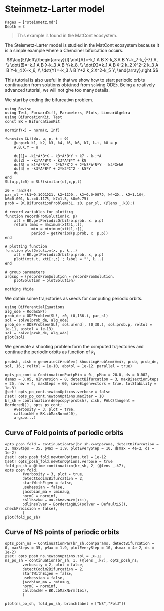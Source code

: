 # Steinmetz-Larter model

```@contents
Pages = ["steinmetz.md"]
Depth = 3
```

> This example is found in the MatCont ecosystem.

The Steinmetz-Larter model is studied in the MatCont ecosystem because it is a simple example where a Chenciner bifurcation occurs.

$$\tag{E}\left\{\begin{array}{l}
\dot{A}=-k_1 A B X-k_3 A B Y+k_7-k_{-7} A, \\
\dot{B}=-k_1 A B X-k_3 A B Y+k_8, \\
\dot{X}=k_1 A B X-2 k_2 X^2+2 k_3 A B Y-k_4 X+k_6, \\
\dot{Y}=-k_3 A B Y+2 k_2 X^2-k_5 Y,
\end{array}\right.$$

This tutorial is also useful in that we show how to start periodic orbits continuation from solutions obtained from solving ODEs. Being a relatively advanced tutorial, we will not give too many details.

We start by coding the bifurcation problem.

```@example STEINMETZ
using Revise
using Test, ForwardDiff, Parameters, Plots, LinearAlgebra
using BifurcationKit, Test
const BK = BifurcationKit

norminf(x) = norm(x, Inf)

function SL!(du, u, p, t = 0)
	@unpack k1, k2, k3, k4, k5, k6, k7, k₋₇, k8 = p
	A,B,X,Y = u

	du[1]= -k1*A*B*X - k3*A*B*Y + k7 - k₋₇*A
	du[2] = -k1*A*B*X - k3*A*B*Y + k8
	du[3] = k1*A*B*X - 2*k2*X^2 + 2*k3*A*B*Y - k4*X+k6
	du[4] = -k3*A*B*Y + 2*k2*X^2 - k5*Y
	du
end
SL(u,p,t=0) = SL!(similar(u),u,p,t)

z0 = rand(4)
par_sl = (k1=0.1631021, k2=1250., k3=0.046875, k4=20., k5=1.104, k6=0.001, k₋₇=0.1175, k7=1.5, k8=0.75)
prob = BK.BifurcationProblem(SL, z0, par_sl, (@lens _.k8);)

# record variables for plotting
function recordFromSolution(x, p) 
	xtt = BK.getPeriodicOrbit(p.prob, x, p.p)
	return (max = maximum(xtt[1,:]),
			min = minimum(xtt[1,:]),
			period = getPeriod(p.prob, x, p.p))
end

# plotting function
function plotSolution(x, p; k...)
	xtt = BK.getPeriodicOrbit(p.prob, x, p.p)
	plot!(xtt.t, xtt[:,:]'; label = "", k...)
end

# group parameters
argspo = (recordFromSolution = recordFromSolution,
	plotSolution = plotSolution)

nothing #hide
```

We obtain some trajectories as seeds for computing periodic orbits.

```@example STEINMETZ
using DifferentialEquations
alg_ode = Rodas5P()
prob_de = ODEProblem(SL!, z0, (0,136.), par_sl)
sol = solve(prob_de, alg_ode)
prob_de = ODEProblem(SL!, sol.u[end], (0,30.), sol.prob.p, reltol = 1e-11, abstol = 1e-13)
sol = solve(prob_de, alg_ode)
plot(sol)
```

We generate a shooting problem form the computed trajectories and continue the periodic orbits as function of $k_8$

```@example STEINMETZ
probsh, cish = generateCIProblem( ShootingProblem(M=4), prob, prob_de, sol, 16.; reltol = 1e-10, abstol = 1e-12, parallel = true)

opts_po_cont = ContinuationPar(pMin = 0., pMax = 20.0, ds = 0.002, dsmax = 0.05, nInversion = 8, detectBifurcation = 3, maxBisectionSteps = 25, nev = 4, maxSteps = 60, saveEigenvectors = true, tolStability = 1e-3)
@set! opts_po_cont.newtonOptions.verbose = false
@set! opts_po_cont.newtonOptions.maxIter = 10
br_sh = continuation(deepcopy(probsh), cish, PALC(tangent = Bordered()), opts_po_cont;
	#verbosity = 3, plot = true,
	callbackN = BK.cbMaxNorm(10),
	argspo...)
```

## Curve of Fold points of periodic orbits

```@example STEINMETZ
opts_posh_fold = ContinuationPar(br_sh.contparams, detectBifurcation = 2, maxSteps = 35, pMax = 1.9, plotEveryStep = 10, dsmax = 4e-2, ds = 1e-2)
@set! opts_posh_fold.newtonOptions.tol = 1e-12
@set! opts_posh_fold.newtonOptions.verbose = true
fold_po_sh = @time continuation(br_sh, 2, (@lens _.k7), opts_posh_fold;
		#verbosity = 3, plot = true,
		detectCodim2Bifurcation = 2,
		startWithEigen = false,
		usehessian = false,
		jacobian_ma = :minaug,
		normC = norminf,
		callbackN = BK.cbMaxNorm(1e1),
		bdlinsolver = BorderingBLS(solver = DefaultLS(), checkPrecision = false),
		)
plot(fold_po_sh)
```

## Curve of NS points of periodic orbits
```@example STEINMETZ
opts_posh_ns = ContinuationPar(br_sh.contparams, detectBifurcation = 0, maxSteps = 35, pMax = 1.9, plotEveryStep = 10, dsmax = 4e-2, ds = 1e-2)
@set! opts_posh_ns.newtonOptions.tol = 1e-12
ns_po_sh = continuation(br_sh, 1, (@lens _.k7), opts_posh_ns;
		verbosity = 2, plot = false,
		detectCodim2Bifurcation = 2,
		startWithEigen = false,
		usehessian = false,
		jacobian_ma = :minaug,
		normC = norminf,
		callbackN = BK.cbMaxNorm(1e1),
		)
```

```@example STEINMETZ
plot(ns_po_sh, fold_po_sh, branchlabel = ["NS","Fold"])
```

